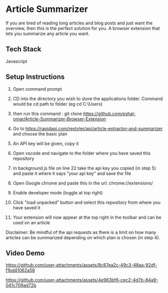# Article Summarizer
If you are tired of reading long articles and blog posts and just want the overview, then this is the perfect solution for you. A browser extension that lets you summarize any article you want.

## Tech Stack
Javascript

## Setup Instructions
1. Open command prompt
   
2. CD into the directory you wish to store the applications folder. Command would be cd path to folder (eg cd  C:\Users\)
   
3. then run this command : git clone https://github.com/eshal-omar/Article-Summarizer-Browser-Extension

4. Go to https://rapidapi.com/restyler/api/article-extractor-and-summarizer and choose the basic plan

5. An API key will be given, copy it

6. Open vscode and navigate to the folder where you have saved this repository

7. In background.js file on line 22 take the api key you copied (in step 5) and paste it where it says "your api key" and save the file

8. Open Google chrome and paste this in the url:  chrome://extensions/

9. Enable developer mode (toggle at top right)

10. Click "load unpacked" button and select this repository from where you have saved it

11. Your extension will now appear at the top right in the toolbar and can be used on an article

Disclaimer: Be mindful of the api requests as there is a limit on how many articles can be summarized depending on which plan is chosen (in step 4).

## Video Demo


https://github.com/user-attachments/assets/8c87ea2c-49c3-48aa-92df-f1bd41062a58



https://github.com/user-attachments/assets/4e963bf6-cec2-4d7b-84a9-041c709ad72b





